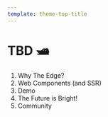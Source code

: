 ```yaml
---
template: theme-top-title
---
```


# TBD 🛥️

1. Why The Edge?
1. Web Components (and SSR)
1. Demo
1. The Future is Bright!
1. Community